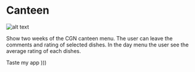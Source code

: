 # Canteen
![alt text](https://travis-ci.org/evgeny/canteen.svg?branch=master)

Show two weeks of the CGN canteen menu. The user can leave the comments and rating of selected dishes. In the day menu the user see the average rating of each dishes.

Taste my app )))
